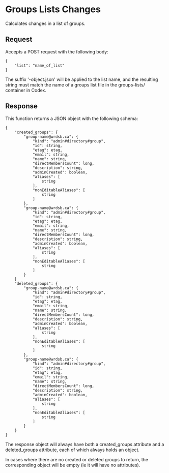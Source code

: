 # Groups Lists Changes
Calculates changes in a list of groups.

## Request
Accepts a POST request with the following body:

    {
        "list": "name_of_list"
    }

The suffix '-object.json' will be applied to the list name, and the resulting
string must match the name of a groups list file in the groups-lists/
container in Codex.

## Response
This function returns a JSON object with the following schema:

    {
        "created_groups": {
            "group-name@wrdsb.ca": {
                "kind": "admin#directory#group",
                "id": string,
                "etag": etag,
                "email": string,
                "name": string,
                "directMembersCount": long,
                "description": string,
                "adminCreated": boolean,
                "aliases": [
                    string
                ],
                "nonEditableAliases": [
                    string
                ]
            },
            "group-name@wrdsb.ca": {
                "kind": "admin#directory#group",
                "id": string,
                "etag": etag,
                "email": string,
                "name": string,
                "directMembersCount": long,
                "description": string,
                "adminCreated": boolean,
                "aliases": [
                    string
                ],
                "nonEditableAliases": [
                    string
                ]
            }
        }
        "deleted_groups": {
            "group-name@wrdsb.ca": {
                "kind": "admin#directory#group",
                "id": string,
                "etag": etag,
                "email": string,
                "name": string,
                "directMembersCount": long,
                "description": string,
                "adminCreated": boolean,
                "aliases": [
                    string
                ],
                "nonEditableAliases": [
                    string
                ]
            },
            "group-name@wrdsb.ca": {
                "kind": "admin#directory#group",
                "id": string,
                "etag": etag,
                "email": string,
                "name": string,
                "directMembersCount": long,
                "description": string,
                "adminCreated": boolean,
                "aliases": [
                    string
                ],
                "nonEditableAliases": [
                    string
                ]
            }
        }
    }

The response object will always have both a created_groups attribute and a
deleted_groups attribute, each of which always holds an object.

In cases where there are no created or deleted groups to return,
the corresponding object will be empty (ie it will have no attributes).
